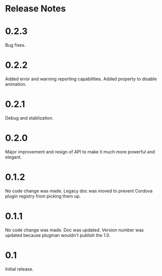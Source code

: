 <!--
#
# Licensed to the Apache Software Foundation (ASF) under one
# or more contributor license agreements.  See the NOTICE file
# distributed with this work for additional information
# regarding copyright ownership.  The ASF licenses this file
# to you under the Apache License, Version 2.0 (the
# "License"); you may not use this file except in compliance
# with the License.  You may obtain a copy of the License at
# 
# http://www.apache.org/licenses/LICENSE-2.0
# 
# Unless required by applicable law or agreed to in writing,
# software distributed under the License is distributed on an
# "AS IS" BASIS, WITHOUT WARRANTIES OR CONDITIONS OF ANY
#  KIND, either express or implied.  See the License for the
# specific language governing permissions and limitations
# under the License.
#
-->
Release Notes
=============

0.2.3
=====

Bug fixes.

0.2.2
=====

Added error and warning reporting capabilities. Added property to disable animation.

0.2.1
=====

Debug and stablization.

0.2.0
=====

Major improvement and resign of API to make it much more powerful and elegant.

0.1.2
=====

No code change was made. Legacy doc was moved to prevent Cordova plugin registry from picking them up.

0.1.1
=====

No code change was made. Doc was updated. Version number was updated because plugman wouldn't publish the 1.0.

0.1
===

Initial release.
